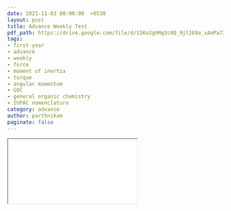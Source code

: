 ```yaml
---
date: 2021-11-03 00:00:00  +0530
layout: post
title: Advance Weekly Test
pdf_path: https://drive.google.com/file/d/1SKo2ghMg3c0Q_9jl269a_xAmPa7IufxN/preview?usp=drive_link
tags: 
- first-year
- advance
- weekly
- force
- moment of inertia
- torque
- angular momentum
- GOC
- general organic chemistry
- IUPAC nomenclature
category: advance
author: parthnikam
paginate: false
---
```


<iframe class="embed-pdf" src="{{ page.pdf_path }}#toolbar=0" seamless="seamless" scrolling="no" style="overflow:hidden"></iframe>

